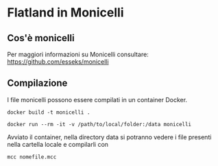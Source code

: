 # Flatland in Monicelli

## Cos'è monicelli
Per maggiori informazioni su Monicelli consultare: https://github.com/esseks/monicelli

## Compilazione
I file monicelli possono essere compilati in un container Docker.

`docker build -t monicelli .`

`docker run --rm -it -v /path/to/local/folder:/data monicelli`

Avviato il container, nella directory data si potranno vedere i file presenti nella cartella locale e compilarli con

`mcc nomefile.mcc`

